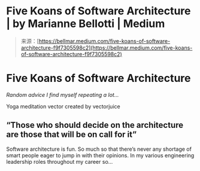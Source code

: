 <!--yml
category: 未分类
date: 2024-05-27 15:04:31
-->

# Five Koans of Software Architecture | by Marianne Bellotti | Medium

> 来源：[https://bellmar.medium.com/five-koans-of-software-architecture-f9f7305598c2](https://bellmar.medium.com/five-koans-of-software-architecture-f9f7305598c2)

# Five Koans of Software Architecture

*Random advice I find myself repeating a lot…*

Yoga meditation vector created by vectorjuice

## “Those who should decide on the architecture are those that will be on call for it”

Software architecture is fun. So much so that there’s never any shortage of smart people eager to jump in with their opinions. In my various engineering leadership roles throughout my career so…